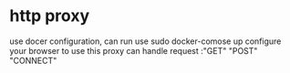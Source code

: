 # http proxy
use docer configuration, can run use sudo docker-comose up
configure your browser to use this proxy
can handle request :"GET" "POST" "CONNECT"

